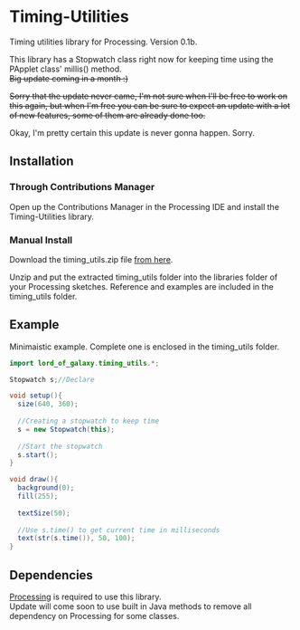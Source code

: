 # Timing-Utilities
Timing utilities library for Processing. Version 0.1b.

This library has a Stopwatch class right now for keeping time using the PApplet class' millis() method.  
~~Big update coming in a month :)~~

~~Sorry that the update never came, I'm not sure when I'll be free to work on this again, but when I'm free you can be sure to expect an update with a lot of new features, some of them are already done too.~~

Okay, I'm pretty certain this update is never gonna happen. Sorry.

## Installation 

### Through Contributions Manager  

Open up the Contributions Manager in the Processing IDE and install the Timing-Utilities library.
  
### Manual Install

Download the timing_utils.zip file [from here](https://github.com/Lord-of-the-Galaxy/Timing-Utilities/blob/master/timing_utils.zip).  
  
Unzip and put the extracted timing_utils folder into the libraries folder of your Processing sketches. Reference and examples are included in the timing_utils folder. 

## Example  
  
Minimaistic example. Complete one is enclosed in the timing_utils folder.

```java
import lord_of_galaxy.timing_utils.*;

Stopwatch s;//Declare

void setup(){
  size(640, 360);
  
  //Creating a stopwatch to keep time
  s = new Stopwatch(this);
  
  //Start the stopwatch
  s.start();
} 

void draw(){
  background(0);
  fill(255);
  
  textSize(50);
  
  //Use s.time() to get current time in milliseconds
  text(str(s.time()), 50, 100);
}
```
## Dependencies

[Processing](https://processing.org/) is required to use this library.  
Update will come soon to use built in Java methods to remove all dependency on Processing for some classes.

